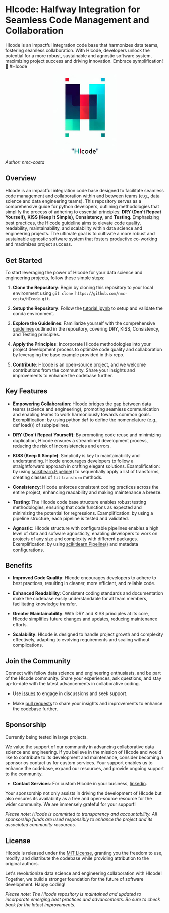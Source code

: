 # HIcode: Halfway Integration for Seamless Code Management and Collaboration
HIcode is an impactful integration code base that harmonizes data teams, fostering seamless collaboration. With HIcode, developers unlock the potential for a more robust, sustainable and agnostic software system, maximizing project success and driving innovation. Embrace symplification! 🚀 #HIcode


<p align="center">
<img src="./docs/logo_1_small.png" width="200">
</p>


*Author: nmc-costa*

## Overview

HIcode is an impactful integration code base designed to facilitate seamless code management and collaboration within and between teams (e.g., data science and data engineering teams). This repository serves as a comprehensive guide for python developers, outlining methodologies that simplify the process of adhering to essential principles: **DRY (Don't Repeat Yourself)**, **KISS (Keep It Simple)**, **Consistency**, and **Testing**. Emphasizing best practices, the HIcode guideline aims to elevate code quality, readability, maintainability, and scalability within data science and engineering projects. The ultimate goal is to cultivate a more robust and sustainable agnostic software system that fosters productive co-working and maximizes project success.

## Get Started

To start leveraging the power of HIcode for your data science and engineering projects, follow these simple steps:

1. **Clone the Repository**: Begin by cloning this repository to your local environment using `git clone https://github.com/nmc-costa/HIcode.git`. 

2. **Setup the Repository**: Follow the [tutorial.ipynb](https://github.com/nmc-costa/HIcode/blob/main/prototype/tutorial.ipynb) to setup and validate the conda environment.

3. **Explore the Guidelines**: Familiarize yourself with the comprehensive [guidelines](https://github.com/nmc-costa/HIcode/blob/main/HIcode_guidelines.md) outlined in the repository, covering DRY, KISS, Consistency, and Testing principles.

4. **Apply the Principles**: Incorporate HIcode methodologies into your project development process to optimize code quality and collaboration by leveraging the base example provided in this repo.

5. **Contribute**: HIcode is an open-source project, and we welcome contributions from the community. Share your insights and improvements to enhance the codebase further.

## Key Features

- **Empowering Collaboration**: HIcode bridges the gap between data teams (science and engineering), promoting seamless communication and enabling teams to work harmoniously towards common goals. Exemplification: by using python `def` to define the nomenclature (e.g., def load()) of subpipelines.  

- **DRY (Don't Repeat Yourself)**: By promoting code reuse and minimizing duplication, HIcode ensures a streamlined development process, reducing the risk of inconsistencies and errors. 

- **KISS (Keep It Simple)**: Simplicity is key to maintainability and understanding. HIcode encourages developers to follow a straightforward approach in crafting elegant solutions. Examplification: by using [scikitlearn.Pipeline()](https://scikit-learn.org/stable/modules/generated/sklearn.pipeline.Pipeline.html) to sequentially apply a list of transforms, creating classes of `fit` `transform` methods.

- **Consistency**: HIcode enforces consistent coding practices across the entire project, enhancing readability and making maintenance a breeze.

- **Testing**: The HIcode code base structure enables robust testing methodologies, ensuring that code functions as expected and minimizing the potential for regressions. Examplification: by using a pipeline structure, each pipeline is tested and validated.

- **Agnostic**: HIcode structure with configurable pipelines enables a high level of data and sofware agnosticity, enabling developers to work on projects of any size and complexity with different packages. Exemplification: by using [scikitlearn.Pipeline()](https://scikit-learn.org/stable/modules/generated/sklearn.pipeline.Pipeline.html) and metadata configurations.



## Benefits

- **Improved Code Quality**: HIcode encourages developers to adhere to best practices, resulting in cleaner, more efficient, and reliable code.

- **Enhanced Readability**: Consistent coding standards and documentation make the codebase easily understandable for all team members, facilitating knowledge transfer.

- **Greater Maintainability**: With DRY and KISS principles at its core, HIcode simplifies future changes and updates, reducing maintenance efforts.

- **Scalability**: HIcode is designed to handle project growth and complexity effectively, adapting to evolving requirements and scaling without complications.



## Join the Community

Connect with fellow data science and engineering enthusiasts, and be part of the HIcode community. Share your experiences, ask questions, and stay up-to-date with the latest advancements in collaborative coding.

- Use [issues](https://github.com/nmc-costa/HIcode/issues) to engage in discussions and seek support.

- Make [pull requests](https://github.com/nmc-costa/HIcode/pulls) to share your insights and improvements to enhance the codebase further.



## Sponsorship

Currently being tested in large projects.

We value the support of our community in advancing collaborative data science and engineering. If you believe in the mission of HIcode and would like to contribute to its development and maintenance, consider becoming a sponsor os contact us for custom services. Your support enables us to enhance the codebase, expand our resources, and provide ongoing support to the community.

- **Contact Services**: For custom HIcode in your business, [linkedin](linkedin.com/in/nuno-m-c-da-costa-a14a4349).

<!--
- **Patreon**: Show your commitment by becoming a patron on [Patreon](https://www.patreon.com/hicode). *TODO*

- **Open Collective**: Contribute to HIcode's sustainability by sponsoring us on [Open Collective](https://opencollective.com/hicode). Your donations help us cover project-related expenses and support ongoing improvements.*TODO*

- **GitHub Sponsors**: Support the HIcode project through GitHub Sponsors and help us maintain its quality and accessibility. Visit our [GitHub Sponsors](https://github.com/sponsors/hicode) page to explore sponsorship options. *TODO*
)
-->
Your sponsorship not only assists in driving the development of HIcode but also ensures its availability as a free and open-source resource for the wider community. We are immensely grateful for your support!

*Please note: HIcode is committed to transparency and accountability. All sponsorship funds are used responsibly to enhance the project and its associated community resources.*

## License

HIcode is released under the [MIT License](https://opensource.org/licenses/MIT), granting you the freedom to use, modify, and distribute the codebase while providing attribution to the original authors.

Let's revolutionize data science and engineering collaboration with HIcode! Together, we build a stronger foundation for the future of software development. Happy coding!

*Please note: The HIcode repository is maintained and updated to incorporate emerging best practices and advancements. Be sure to check back for the latest improvements.*
